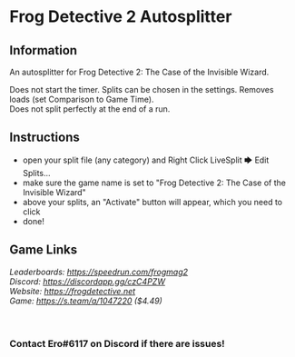 # Frog Detective 2 Autosplitter
## Information
An autosplitter for Frog Detective 2: The Case of the Invisible Wizard.

Does not start the timer. Splits can be chosen in the settings. Removes loads (set Comparison to Game Time).  
Does not split perfectly at the end of a run.
## Instructions
* open your split file (any category) and Right Click LiveSplit 🡆 Edit Splits...
* make sure the game name is set to "Frog Detective 2: The Case of the Invisible Wizard"
* above your splits, an "Activate" button will appear, which you need to click
* done!
## Game Links
*Leaderboards: https://speedrun.com/frogmag2*  
*Discord: https://discordapp.gg/czC4PZW*  
*Website: https://frogdetective.net*  
*Game: https://s.team/a/1047220 ($4.49)*
​  
​  
​
### Contact Ero#6117 on Discord if there are issues!
